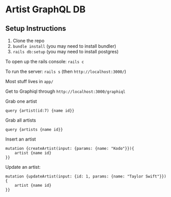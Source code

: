 # Artist GraphQL DB

## Setup Instructions

1. Clone the repo
2. `bundle install` (you may need to install bundler)
3. `rails db:setup` (you may need to install postgres)

To open up the rails console: `rails c`

To run the server: `rails s` (then `http://localhost:3000/`)

Most stuff lives in `app/`

Get to Graphiql through `http://localhost:3000/graphiql`

Grab one artist

```
query {artist(id:7) {name id}}
```

Grab all artists

```
query {artists {name id}}
```

Insert an artist

```
mutation {createArtist(input: {params: {name: "Kodo"}}){
	artist {name id}
}}
```

Update an artist:

```
mutation {updateArtist(input: {id: 1, params: {name: "Taylor Swift"}}){
	artist {name id}
}}
```